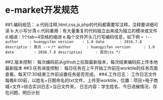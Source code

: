 # e-market开发规范

##1.编码规范：
	a.代码注释,html,css,js,php的代码都需要写注释，注释要详细可读
 	b.大小写分清
  	c.代码重用：有大量重复的代码独立出来成为独立的模块或文件
  	d.缩进：1个tab=4空格的缩进
	e.每个文件开头几行写编码信息，如下例
		`< !--
		 author  	: huangyifan
		 version 	: 1.0
		 date    	: 2016.7.8
		 descriptio	: 首页
 		-->`
 		`/*
		 author  	  : huangyifan
		 version 	  : 1.0
		 date    	  : 2016.7.8
		 descriptioi	  : 首页css
		*/`

##2.版本控制：
  	每次编码前从github上拉取最新版本，每次结束编码前上传本地最新版本
##3.任务进度控制：
	每日任务在上午开始工作前在worktile的任务页面查看，每天17:30结束工作前设置任务是否完成。
##4.工作日志：
	工作日志文件每晚8:00前，以姓名+日期命名的txt文件，上传至worktile，位置：项目>电子商城>文件>综合实训日志>当日文件夹，
	日志内容：学生姓名、今日进展情况、存在问题、明日计划
